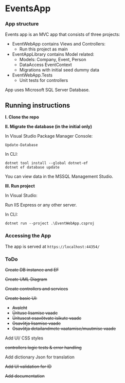 # EventsApp

### App structure

Events app is an MVC app that consists of three projects:

- EventWebApp contains Views and Controllers:
  - Run this project as main
- EventAppLibrary contains Model related:
  - Models: Company, Event, Person
  - DataAccess EventContext
  - Migrations with initial seed dummy data
- EventWebApp.Tests
  - Unit tests for controllers

App uses Microsoft SQL Server Database.

## Running instructions

**I. Clone the repo**

**II. Migrate the database (in the initial only)**

In Visual Studio Package Manager Console:

```
Update-Database
```

In CLI:

```
dotnet tool install --global dotnet-ef
dotnet ef database update
```

You can view data in the MSSQL Management Studio.

**III. Run project**

In Visual Studio:

Run IIS Express or any other server.

In CLI:

```
dotnet run --project .\EventWebApp.csproj
```

### Accessing the App

The app is served at `https://localhost:44354/`

### ToDo

~~Create DB instance and EF~~

~~Create UML Diagram~~

~~Create controllers and services~~

~~Create basic UI:~~

- ~~Avaleht~~
- ~~Ürituse lisamise vaade~~
- ~~Üritusest osavõtvate isikute vaade~~
- ~~Osavõtja lisamise vaade~~
- ~~Osavõtja detailandmete vaatamise/muutmise vaade~~

Add UI/ CSS styles

~~controllers logic tests & error handling~~

Add dictionary Json for translation

~~Add UI validation for ID~~

~~Add documentation~~

